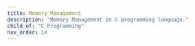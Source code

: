 ```yaml
---
title: Memory Management
description: "Memory Management in C programming language."
child_of: "C Programming"
nav_order: 14
---
```

